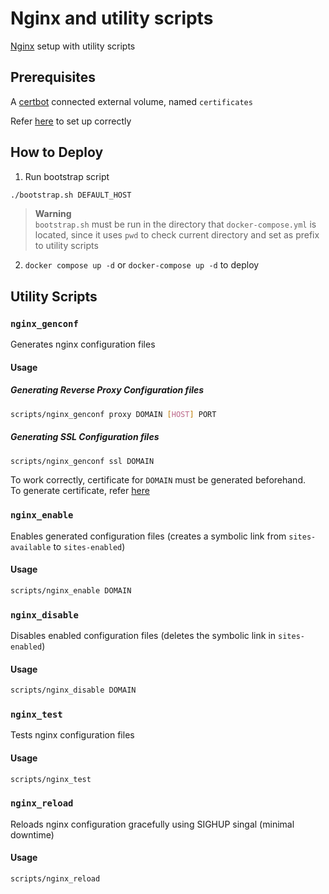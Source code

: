 # Nginx and utility scripts
[Nginx](https://nginx.org) setup with utility scripts

## Prerequisites
A [certbot](https://certbot.eff.org/) connected external volume, named `certificates`

Refer [here](https://github.com/maxswjeon/certbot-setup) to set up correctly

## How to Deploy
1. Run bootstrap script
  ```bash
  ./bootstrap.sh DEFAULT_HOST
  ```
  > **Warning**  
  > `bootstrap.sh` must be run in the directory that `docker-compose.yml` is located, since it uses `pwd` to check current directory and set as prefix to utility scripts

2. `docker compose up -d` or `docker-compose up -d` to deploy

## Utility Scripts
### `nginx_genconf`
Generates nginx configuration files

#### Usage
##### Generating Reverse Proxy Configuration files
```bash
scripts/nginx_genconf proxy DOMAIN [HOST] PORT
```

##### Generating SSL Configuration files
```bash
scripts/nginx_genconf ssl DOMAIN
```

To work correctly, certificate for `DOMAIN` must be generated beforehand.  
To generate certificate, refer [here](https://github.com/maxswjeon/certbot-setup)

### `nginx_enable`
Enables generated configuration files (creates a symbolic link from `sites-available` to `sites-enabled`)

#### Usage
```bash
scripts/nginx_enable DOMAIN
```

### `nginx_disable`
Disables enabled configuration files (deletes the symbolic link in `sites-enabled`)

#### Usage
```bash
scripts/nginx_disable DOMAIN
```

### `nginx_test`
Tests nginx configuration files

#### Usage
```bash
scripts/nginx_test
```

### `nginx_reload`
Reloads nginx configuration gracefully using SIGHUP singal (minimal downtime)  

#### Usage
```bash
scripts/nginx_reload
```

